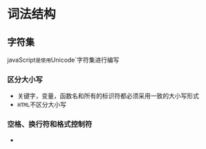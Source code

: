 # 词法结构

## 字符集

javaScript`是使用`Unicode`字符集进行编写

### 区分大小写

- 关键字，变量，函数名和所有的标识符都必须采用一致的大小写形式
- `HTML`不区分大小写

### 空格、换行符和格式控制符

- 

